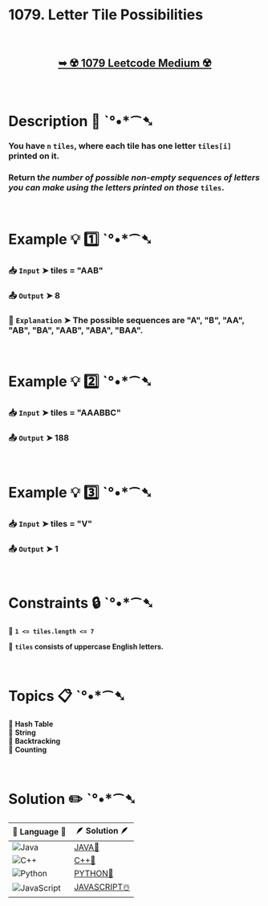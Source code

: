 # 1079. Letter Tile Possibilities

</br>

<h2 align="center"> 

<a href="https://leetcode.com/problems/letter-tile-possibilities/description/?envType=daily-question&envId=2025-02-17"><strong>➥ ☢️ 1079 Leetcode Medium ☢️ </strong></a>
</h2>

</br>

# Description 📜 ˋ°•*⁀➷

### You have `n`  `tiles`, where each tile has one letter `tiles[i]` printed on it.

### Return t*he number of possible non-empty sequences of letters you can make using the letters printed on those* `tiles`.

</br>

# Example 💡 1️⃣ ˋ°•*⁀➷

  ### 📥 `Input`  ➤ tiles = "AAB"

  ### 📤 `Output`  ➤ 8

  ### 🔦 `Explanation`  ➤ The possible sequences are "A", "B", "AA", "AB", "BA", "AAB", "ABA", "BAA".

</br>

# Example 💡 2️⃣ ˋ°•*⁀➷

  ### 📥 `Input` ➤  tiles = "AAABBC"

  ### 📤 `Output`  ➤ 188

</br>

# Example 💡 3️⃣ ˋ°•*⁀➷

  ### 📥 `Input` ➤ tiles = "V"

  ### 📤 `Output`  ➤ 1

</br>

# Constraints 🔒 ˋ°•*⁀➷

🔹 **`1 <= tiles.length <= 7`** </br>

🔹 **`tiles` consists of uppercase English letters.** </br>

</br>

# Topics 📋 ˋ°•*⁀➷

🔸 **Hash Table**  </br>
🔸 **String**  </br>
🔸 **Backtracking**  </br>
🔸 **Counting**  </br>

</br>

# Solution ✏️ ˋ°•*⁀➷

| 📒 Language 📒  | 🪶 Solution 🪶 |
| ------------- | ------------- |
|  ![Java](https://img.shields.io/badge/java-%23ED8B00.svg?style=for-the-badge&logo=openjdk&logoColor=white)  | [JAVA🍁](https://github.com/Prakhar-002/LEETCODE/blob/main/%F0%9F%8D%84%20Daily%20Challenge%202025%20%F0%9F%8D%B3/%F0%9F%94%AC%20Examine%20Thoroughly%20%F0%9F%A7%AC/02%20Feb%20%F0%9F%92%90/17%20-%2002%20-%202025%20---%201079.%20Letter%20Tile%20Possibilities%20%E2%98%83%EF%B8%8F%20%F0%9F%8D%81%20%F0%9F%8D%B0%20%F0%9F%8E%B2/%F0%9F%8D%81JAVA%20-%201079.%20Letter%20Tile%20Possibilities.java) |
|  ![C++](https://img.shields.io/badge/c++-%2300599C.svg?style=for-the-badge&logo=c%2B%2B&logoColor=white)  | [C++🎲](https://github.com/Prakhar-002/LEETCODE/blob/main/%F0%9F%8D%84%20Daily%20Challenge%202025%20%F0%9F%8D%B3/%F0%9F%94%AC%20Examine%20Thoroughly%20%F0%9F%A7%AC/02%20Feb%20%F0%9F%92%90/17%20-%2002%20-%202025%20---%201079.%20Letter%20Tile%20Possibilities%20%E2%98%83%EF%B8%8F%20%F0%9F%8D%81%20%F0%9F%8D%B0%20%F0%9F%8E%B2/%F0%9F%8E%B2CPP%20-%201079.%20Letter%20Tile%20Possibilities.cpp)  |
|  ![Python](https://img.shields.io/badge/python-3670A0?style=for-the-badge&logo=python&logoColor=ffdd54)    | [PYTHON🍰](https://github.com/Prakhar-002/LEETCODE/blob/main/%F0%9F%8D%84%20Daily%20Challenge%202025%20%F0%9F%8D%B3/%F0%9F%94%AC%20Examine%20Thoroughly%20%F0%9F%A7%AC/02%20Feb%20%F0%9F%92%90/17%20-%2002%20-%202025%20---%201079.%20Letter%20Tile%20Possibilities%20%E2%98%83%EF%B8%8F%20%F0%9F%8D%81%20%F0%9F%8D%B0%20%F0%9F%8E%B2/%F0%9F%8D%B0PYTHON%20-%201079.%20Letter%20Tile%20Possibilities.py) |
| ![JavaScript](https://img.shields.io/badge/javascript-%23323330.svg?style=for-the-badge&logo=javascript&logoColor=%23F7DF1E)   | [JAVASCRIPT☃️](https://github.com/Prakhar-002/LEETCODE/blob/main/%F0%9F%8D%84%20Daily%20Challenge%202025%20%F0%9F%8D%B3/%F0%9F%94%AC%20Examine%20Thoroughly%20%F0%9F%A7%AC/02%20Feb%20%F0%9F%92%90/17%20-%2002%20-%202025%20---%201079.%20Letter%20Tile%20Possibilities%20%E2%98%83%EF%B8%8F%20%F0%9F%8D%81%20%F0%9F%8D%B0%20%F0%9F%8E%B2/%E2%98%83%EF%B8%8FJAVASCRIPT%20-%201079.%20Letter%20Tile%20Possibilities.js) |
